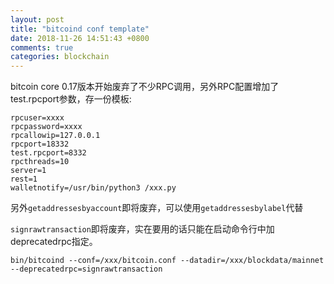 ```yaml
---
layout: post
title: "bitcoind conf template"
date: 2018-11-26 14:51:43 +0800
comments: true
categories: blockchain
---
```


bitcoin core 0.17版本开始废弃了不少RPC调用，另外RPC配置增加了test.rpcport参数，存一份模板:

<!-- more -->


```
rpcuser=xxxx
rpcpassword=xxxx
rpcallowip=127.0.0.1
rpcport=18332
test.rpcport=8332
rpcthreads=10
server=1
rest=1
walletnotify=/usr/bin/python3 /xxx.py

```

另外`getaddressesbyaccount`即将废弃，可以使用`getaddressesbylabel`代替

`signrawtransaction`即将废弃，实在要用的话只能在启动命令行中加deprecatedrpc指定。


```
bin/bitcoind --conf=/xxx/bitcoin.conf --datadir=/xxx/blockdata/mainnet --deprecatedrpc=signrawtransaction

```
